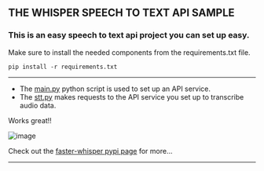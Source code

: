 ## THE WHISPER SPEECH TO TEXT API SAMPLE

### This is an easy speech to text api project you can set up easy.

Make sure to install the needed components from the requirements.txt file.

` pip install -r requirements.txt `

---


- The [main.py](https://github.com/PhidLarkson/whisper-stt-api/blob/main/main.py) python script is used to set up an API service.
- The [stt.py](https://github.com/PhidLarkson/whisper-stt-api/blob/main/stt.py) makes requests to the API service you set up to transcribe audio data.

Works great!!

![image](https://github.com/user-attachments/assets/8632aa41-c99d-4ad7-876a-ea5c4a8fe663)

Check out the [faster-whisper pypi page](https://pypi.org/project/faster-whisper/) for more...

---
